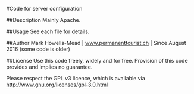 #Code for server configuration

##Description
Mainly Apache.

##Usage
See each file for details.

##Author
Mark Howells-Mead | www.permanenttourist.ch | Since August 2016 (some code is older)

##License
Use this code freely, widely and for free. Provision of this code provides and implies no guarantee.

Please respect the GPL v3 licence, which is available via http://www.gnu.org/licenses/gpl-3.0.html